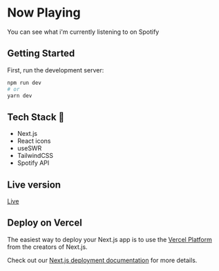 # Now Playing

You can see what i'm currently listening to on Spotify

## Getting Started

First, run the development server:

```bash
npm run dev
# or
yarn dev
```

## Tech Stack 🚀

- Next.js
- React icons
- useSWR
- TailwindCSS
- Spotify API

## Live version

[Live](https://now-playing-spotify-gold.vercel.app/)

## Deploy on Vercel

The easiest way to deploy your Next.js app is to use the [Vercel Platform](https://vercel.com/new?utm_medium=default-template&filter=next.js&utm_source=create-next-app&utm_campaign=create-next-app-readme) from the creators of Next.js.

Check out our [Next.js deployment documentation](https://nextjs.org/docs/deployment) for more details.
